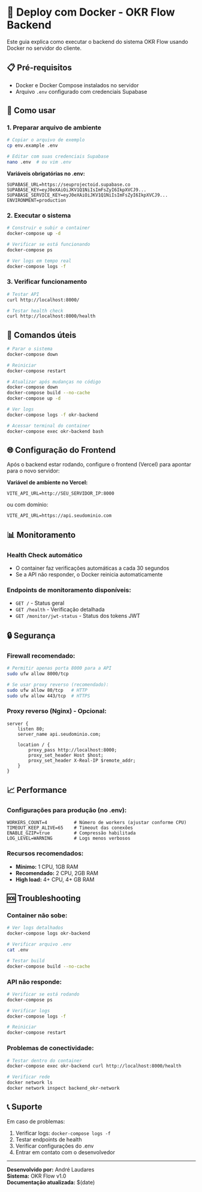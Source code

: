 # 🐳 Deploy com Docker - OKR Flow Backend

Este guia explica como executar o backend do sistema OKR Flow usando Docker no servidor do cliente.

## 📋 Pré-requisitos

- Docker e Docker Compose instalados no servidor
- Arquivo `.env` configurado com credenciais Supabase

## 🚀 Como usar

### 1. Preparar arquivo de ambiente

```bash
# Copiar o arquivo de exemplo
cp env.example .env

# Editar com suas credenciais Supabase
nano .env  # ou vim .env
```

**Variáveis obrigatórias no .env:**
```env
SUPABASE_URL=https://seuprojectoid.supabase.co
SUPABASE_KEY=eyJ0eXAiOiJKV1Q1NiIsImFsZyI6IkpXVCJ9...
SUPABASE_SERVICE_KEY=eyJ0eXAiOiJKV1Q1NiIsImFsZyI6IkpXVCJ9...
ENVIRONMENT=production
```

### 2. Executar o sistema

```bash
# Construir e subir o container
docker-compose up -d

# Verificar se está funcionando
docker-compose ps

# Ver logs em tempo real
docker-compose logs -f
```

### 3. Verificar funcionamento

```bash
# Testar API
curl http://localhost:8000/

# Testar health check
curl http://localhost:8000/health
```

## 🔧 Comandos úteis

```bash
# Parar o sistema
docker-compose down

# Reiniciar
docker-compose restart

# Atualizar após mudanças no código
docker-compose down
docker-compose build --no-cache
docker-compose up -d

# Ver logs
docker-compose logs -f okr-backend

# Acessar terminal do container
docker-compose exec okr-backend bash
```

## 🌐 Configuração do Frontend

Após o backend estar rodando, configure o frontend (Vercel) para apontar para o novo servidor:

**Variável de ambiente no Vercel:**
```
VITE_API_URL=http://SEU_SERVIDOR_IP:8000
```

ou com domínio:
```
VITE_API_URL=https://api.seudominio.com
```

## 📊 Monitoramento

### Health Check automático
- O container faz verificações automáticas a cada 30 segundos
- Se a API não responder, o Docker reinicia automaticamente

### Endpoints de monitoramento disponíveis:
- `GET /` - Status geral
- `GET /health` - Verificação detalhada
- `GET /monitor/jwt-status` - Status dos tokens JWT

## 🔒 Segurança

### Firewall recomendado:
```bash
# Permitir apenas porta 8000 para a API
sudo ufw allow 8000/tcp

# Se usar proxy reverso (recomendado):
sudo ufw allow 80/tcp   # HTTP
sudo ufw allow 443/tcp  # HTTPS
```

### Proxy reverso (Nginx) - Opcional:
```nginx
server {
    listen 80;
    server_name api.seudominio.com;
    
    location / {
        proxy_pass http://localhost:8000;
        proxy_set_header Host $host;
        proxy_set_header X-Real-IP $remote_addr;
    }
}
```

## 📈 Performance

### Configurações para produção (no .env):
```env
WORKERS_COUNT=4          # Número de workers (ajustar conforme CPU)
TIMEOUT_KEEP_ALIVE=65    # Timeout das conexões
ENABLE_GZIP=true         # Compressão habilitada
LOG_LEVEL=WARNING        # Logs menos verbosos
```

### Recursos recomendados:
- **Mínimo:** 1 CPU, 1GB RAM
- **Recomendado:** 2 CPU, 2GB RAM
- **High load:** 4+ CPU, 4+ GB RAM

## 🆘 Troubleshooting

### Container não sobe:
```bash
# Ver logs detalhados
docker-compose logs okr-backend

# Verificar arquivo .env
cat .env

# Testar build
docker-compose build --no-cache
```

### API não responde:
```bash
# Verificar se está rodando
docker-compose ps

# Verificar logs
docker-compose logs -f

# Reiniciar
docker-compose restart
```

### Problemas de conectividade:
```bash
# Testar dentro do container
docker-compose exec okr-backend curl http://localhost:8000/health

# Verificar rede
docker network ls
docker network inspect backend_okr-network
```

## 📞 Suporte

Em caso de problemas:
1. Verificar logs: `docker-compose logs -f`
2. Testar endpoints de health
3. Verificar configurações do .env
4. Entrar em contato com o desenvolvedor

---

**Desenvolvido por:** André Laudares  
**Sistema:** OKR Flow v1.0  
**Documentação atualizada:** $(date) 